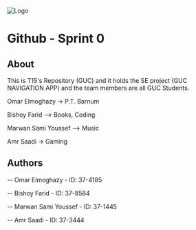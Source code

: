 ﻿![Logo](team15-logo.jpg)
# Github - Sprint 0

## About
This is T15's Repository (GUC) and it holds the SE project (GUC NAVIGATION APP) and the team members are all GUC Students.

Omar Elmoghazy -> P.T. Barnum 

Bishoy Farid --> Books, Coding

Marwan Sami Youssef --> Music

Amr Saadi -> Gaming

## Authors

-- Omar Elmoghazy - ID: 37-4185

-- Bishoy Farid - ID: 37-8584

-- Marwan Sami Youssef - ID: 37-1445

-- Amr Saadi - ID: 37-3444